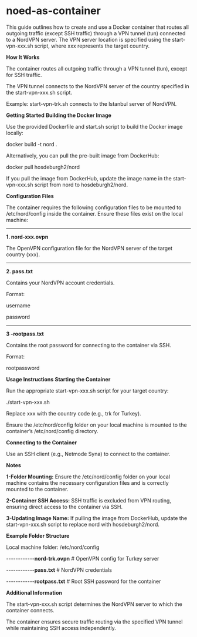 # noed-as-container

This guide outlines how to create and use a Docker container that routes all outgoing traffic (except SSH traffic) through a VPN tunnel (tun) connected to a NordVPN server. The VPN server location is specified using the start-vpn-xxx.sh script, where xxx represents the target country.


**How It Works**

The container routes all outgoing traffic through a VPN tunnel (tun), except for SSH traffic.

The VPN tunnel connects to the NordVPN server of the country specified in the start-vpn-xxx.sh script.

Example: start-vpn-trk.sh connects to the Istanbul server of NordVPN.

**Getting Started**
**Building the Docker Image**

Use the provided Dockerfile and start.sh script to build the Docker image locally:

docker build -t nord .

Alternatively, you can pull the pre-built image from DockerHub:

docker pull hosdeburgh2/nord

If you pull the image from DockerHub, update the image name in the start-vpn-xxx.sh script from nord to hosdeburgh2/nord.

**Configuration Files**

The container requires the following configuration files to be mounted to /etc/nord/config inside the container. Ensure these files exist on the local machine:

---------------------------------------
**1. nord-xxx.ovpn**

The OpenVPN configuration file for the NordVPN server of the target country (xxx).

------------------------------------------
**2. pass.txt**

Contains your NordVPN account credentials.

Format:

username

password

--------------------------------------------------------------------
**3 -rootpass.txt**

Contains the root password for connecting to the container via SSH.

Format:

rootpassword

**Usage Instructions**
**Starting the Container**

Run the appropriate start-vpn-xxx.sh script for your target country:

./start-vpn-xxx.sh

Replace xxx with the country code (e.g., trk for Turkey).

Ensure the /etc/nord/config folder on your local machine is mounted to the container’s /etc/nord/config directory.

**Connecting to the Container**

Use an SSH client (e.g., Netmode Syna) to connect to the container.

**Notes**

**1-Folder Mounting:**
Ensure the /etc/nord/config folder on your local machine contains the necessary configuration files and is correctly mounted to the container.

**2-Container SSH Access:**
SSH traffic is excluded from VPN routing, ensuring direct access to the container via SSH.

**3-Updating Image Name:**
If pulling the image from DockerHub, update the start-vpn-xxx.sh script to replace nord with hosdeburgh2/nord.

**Example Folder Structure**

Local machine folder: /etc/nord/config

------------**nord-trk.ovpn**      # OpenVPN config for Turkey server

------------**pass.txt**          # NordVPN credentials

------------**rootpass.txt**       # Root SSH password for the container

**Additional Information**

The start-vpn-xxx.sh script determines the NordVPN server to which the container connects.

The container ensures secure traffic routing via the specified VPN tunnel while maintaining SSH access independently.
